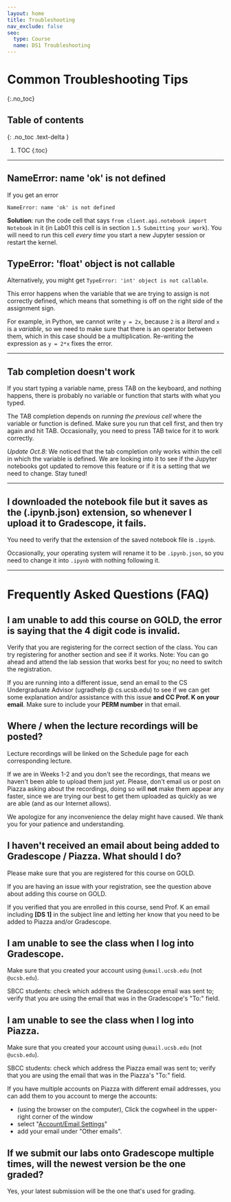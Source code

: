 ```yaml
---
layout: home
title: Troubleshooting
nav_exclude: false
seo:
  type: Course
  name: DS1 Troubleshooting
---
```


# Common Troubleshooting Tips
{:.no_toc}

## Table of contents
{: .no_toc .text-delta }

1. TOC
{:toc}

---


## NameError: name 'ok' is not defined

If you get an error
```
NameError: name 'ok' is not defined
```

**Solution**: run the code cell that says `from client.api.notebook import Notebook` in it (in Lab01 this cell is in section `1.5 Submitting your work`). You will need to run this cell _every time_ you start a new Jupyter session or restart the kernel. 


## TypeError: 'float' object is not callable

Alternatively, you might get `TypeError: 'int' object is not callable`.

This error happens when the variable that we are trying to assign is not correctly defined, which means that something is off on the right side of the assignment sign. 

For example, in Python, we cannot write `y = 2x`, because `2` is a _literal_ and `x` is a _variable_, so we need to make sure that there is an operator between them, which in this case should be a multiplication. 
Re-writing the expression as `y = 2*x` fixes the error.

-----

## Tab completion doesn't work 

If you start typing a variable name, press TAB on the keyboard, and nothing happens, there is probably no variable or function that starts with what you typed.

The TAB completion depends on _running the previous cell_ where the variable or function is defined. 
Make sure you run that cell first, and then try again and hit TAB. 
Occasionally, you need to press TAB twice for it to work correctly.

_Update Oct.8_: We noticed that the tab completion only works within the cell in which the variable is defined. 
We are looking into it to see if the Jupyter notebooks got updated to remove this feature or if it is a setting that we need to change.
Stay tuned!

------

## I downloaded the notebook file but it saves as the (.ipynb.json) extension, so whenever I upload it to Gradescope, it fails.

You need to verify that the extension of the saved notebook file is `.ipynb`.

Occasionally, your operating system will rename it to be `.ipynb.json`, so you need to change it into `.ipynb` with nothing following it.


--------

# Frequently Asked Questions (FAQ)

## I am unable to add this course on GOLD, the error is saying that the 4 digit code is invalid.

Verify that you are registering for the correct section of the class.
You can try registering for another section and see if it works. Note: You can go ahead and attend the lab session that works best for you; no need to switch the registration.

If you are running into a different issue, send an email to the CS Undergraduate Advisor (ugradhelp @ cs.ucsb.edu) to see if we can get some explanation and/or assistance with this issue **and CC Prof. K on your email**. Make sure to include your **PERM number** in that email.


## Where / when the lecture recordings will be posted?

Lecture recordings will be linked on the Schedule page for each corresponding lecture. 

If we are in Weeks 1-2 and you don't see the recordings, that means we haven't been able to upload them just _yet_. 
Please, don't email us or post on Piazza asking about the recordings, doing so will **not** make them appear any faster, since we are trying our best to get them uploaded as quickly as we are able (and as our Internet allows).

We apologize for any inconvenience the delay might have caused. 
We thank you for your patience and understanding. 


## I haven't received an email about being added to Gradescope / Piazza. What should I do?

Please make sure that you are registered for this course on GOLD.

If you are having an issue with your registration, see the question above about adding this course on GOLD.

If you verified that you are enrolled in this course, send Prof. K an email including **[DS 1]** in the subject line and letting her know that you need to be added to Piazza and/or Gradescope.

## I am unable to see the class when I log into Gradescope.

Make sure that you created your account using `@umail.ucsb.edu` (not `@ucsb.edu`).

SBCC students: check which address the Gradescope email was sent to; verify that you are using the email that was in the Gradescope's "To:" field.

## I am unable to see the class when I log into Piazza.

Make sure that you created your account using `@umail.ucsb.edu` (not `@ucsb.edu`).

SBCC students: check which address the Piazza email was sent to; verify that you are using the email that was in the Piazza's "To:" field.

If you have multiple accounts on Piazza with different email addresses, you can add them to you account to merge the accounts:
* (using the browser on the computer), Click the cogwheel in the upper-right corner of the window
* select "[Account/Email Settings](https://piazza.com/account_settings)"
* add your email under "Other emails".

## If we submit our labs onto Gradescope multiple times, will the newest version be the one graded? 

Yes, your latest submission will be the one that's used for grading.

